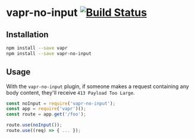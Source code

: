 # vapr-no-input [![Build Status](https://travis-ci.org/JoshuaWise/vapr-no-input.svg?branch=master)](https://travis-ci.org/JoshuaWise/vapr-no-input)

## Installation

```bash
npm install --save vapr
npm install --save vapr-no-input
```

## Usage

With the `vapr-no-input` plugin, if someone makes a request containing any body content, they'll receive `413 Payload Too Large`.

```js
const noInput = require('vapr-no-input');
const app = require('vapr')();
const route = app.get('/foo');

route.use(noInput());
route.use((req) => { ... });
```
